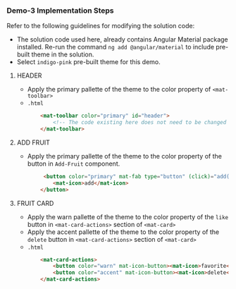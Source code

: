### Demo-3 Implementation Steps

Refer to the following guidelines for modifying the solution code:

- The solution code used here, already contains Angular Material package installed. Re-run the command `ng add @angular/material` to include pre-built theme in the solution.
- Select `indigo-pink` pre-built theme for this demo.

1. HEADER
    - Apply the primary pallette of the theme to the color property of `<mat-toolbar>`
    - `.html`
        ```html
            <mat-toolbar color="primary" id="header">
                <!-- The code existing here does not need to be changed -->
            </mat-toolbar>
        ```
2. ADD FRUIT
    - Apply the primary pallette of the theme to the color property of the button in `Add-Fruit` component.
        ```html
             <button color="primary" mat-fab type="button" (click)="add()">
                <mat-icon>add</mat-icon>
            </button>
        ```

3. FRUIT CARD
    - Apply the warn pallette of the theme to the color property of the `like` button in `<mat-card-actions>` section of `<mat-card>`
    - Apply the accent pallette of the theme to the color property of the `delete` button in `<mat-card-actions>` section of `<mat-card>`
    - `.html`
        ```html
            <mat-card-actions>
                <button color="warn" mat-icon-button><mat-icon>favorite</mat-icon></button>
                <button color="accent" mat-icon-button><mat-icon>delete</mat-icon></button>
            </mat-card-actions>
        ```